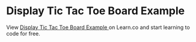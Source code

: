 # Display Tic Tac Toe Board Example 
<p class='util--hide'>View <a href='https://learn.co/lessons/phrg-ttt-3-display_board-example'>Display Tic Tac Toe Board Example </a> on Learn.co and start learning to code for free.</p>
